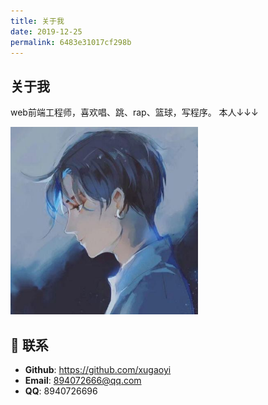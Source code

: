 ```yaml
---
title: 关于我
date: 2019-12-25
permalink: 6483e31017cf298b
---
```

## 关于我

web前端工程师，喜欢唱、跳、rap、篮球，写程序。 本人↓↓↓

<img src='https://raw.githubusercontent.com/xugaoyi/image_store/master/blog/logo.jpg' width=300 alian=center alt='本人照片' >

## :email: 联系

- **Github**: <https://github.com/xugaoyi>
- **Email**:  <a href="mailto:894072666@qq.com">894072666@qq.com</a>
- **QQ**: <a>8940726696</a>

